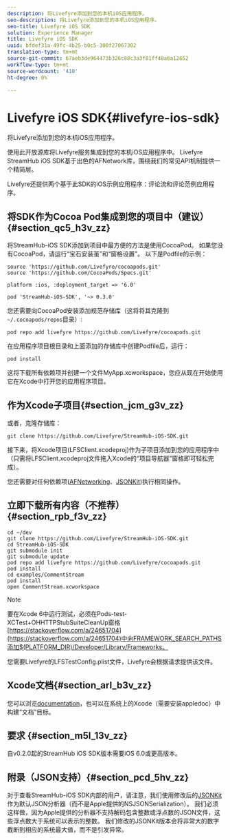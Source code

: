 ```yaml
---
description: 将Livefyre添加到您的本机iOS应用程序。
seo-description: 将Livefyre添加到您的本机iOS应用程序。
seo-title: Livefyre iOS SDK
solution: Experience Manager
title: Livefyre iOS SDK
uuid: bfdef31a-49fc-4b25-b0c5-300f27067302
translation-type: tm+mt
source-git-commit: 67aeb3de964473b326c88c3a3f81ff48a6a12652
workflow-type: tm+mt
source-wordcount: '410'
ht-degree: 0%

---
```



# Livefyre iOS SDK{#livefyre-ios-sdk}

将Livefyre添加到您的本机iOS应用程序。

使用此开放源库将Livefyre服务集成到您的本机iOS应用程序中。 Livefyre StreamHub iOS SDK基于出色的AFNetwork库，围绕我们的常见API机制提供一个精简层。

Livefyre还提供两个基于此SDK的iOS示例应用程序：评论流和评论范例应用程序。

## 将SDK作为Cocoa Pod集成到您的项目中（建议）{#section_qc5_h3v_zz}

将StreamHub-iOS SDK添加到项目中最方便的方法是使用CocoaPod。 如果您没有CocoaPod，请运行“宝石安装茧”和“窗格设置”。 以下是Podfile的示例：

```
source 'https://github.com/Livefyre/cocoapods.git' 
source 'https://github.com/CocoaPods/Specs.git' 
  
platform :ios, :deployment_target => '6.0' 
  
pod 'StreamHub-iOS-SDK', '~> 0.3.0'
```

您还需要向CocoaPod安装添加规范存储库（这将将其克隆到`~/.cocoapods/repos`目录）:

```
pod repo add livefyre https://github.com/Livefyre/cocoapods.git
```

在应用程序项目根目录和上面添加的存储库中创建Podfile后，运行：

```
pod install
```

这将下载所有依赖项并创建一个文件MyApp.xcworkspace，您应从现在开始使用它在Xcode中打开您的应用程序项目。

## 作为Xcode子项目{#section_jcm_g3v_zz}

或者，克隆存储库：

```
git clone https://github.com/Livefyre/StreamHub-iOS-SDK.git 
```

接下来，将Xcode项目(LFSClient.xcodeproj)作为子项目添加到您的应用程序中（只需将LFSClient.xcodeproj文件拖入Xcode的“项目导航器”窗格即可轻松完成）。

您还需要对任何依赖项([AFNetworking](https://github.com/AFNetworking/AFNetworking)、[JSONKit](https://github.com/escherba/JSONKit))执行相同操作。

## 立即下载所有内容（不推荐）{#section_rpb_f3v_zz}

```
cd ~/dev 
git clone https://github.com/Livefyre/StreamHub-iOS-SDK.git 
cd StreamHub-iOS-SDK 
git submodule init 
git submodule update 
pod repo add livefyre https://github.com/Livefyre/cocoapods.git 
pod install 
cd examples/CommentStream 
pod install 
open CommentStream.xcworkspace
```

>[!NOTE]
>
>要在Xcode 6中运行测试，必须在Pods-test-XCTest+OHHTTPStubSuiteCleanUp窗格[https://stackoverflow.com/a/24651704](https://stackoverflow.com/a/24651704)中向FRAMEWORK_SEARCH_PATHS添加$(PLATFORM_DIR)/Developer/Library/Frameworks。

您需要Livefyre的LFSTestConfig.plist文件，Livefyre会根据请求提供该文件。

## Xcode文档{#section_arl_b3v_zz}

您可以浏览[documentation](https://livefyre.github.com/StreamHub-iOS-SDK/)，也可以在系统上的Xcode（需要安装appledoc）中构建“文档”目标。

## 要求 {#section_m5l_13v_zz}

自v0.2.0起的StreamHub iOS SDK版本需要iOS 6.0或更高版本。

## 附录（JSON支持）{#section_pcd_5hv_zz}

对于查看StreamHub-iOS SDK内部的用户，请注意，我们使用修改后的[JSONKit](https://github.com/escherba/JSONKit)作为默认JSON分析器（而不是Apple提供的NSJSONSerialization）。 我们必须这样做，因为Apple提供的分析器不支持解码包含整数或浮点数的JSON文件，这些浮点数大于系统可以表示的整数。 我们修改的JSONKit版本会将非常大的数字截断到相应的系统最大值，而不是引发异常。
